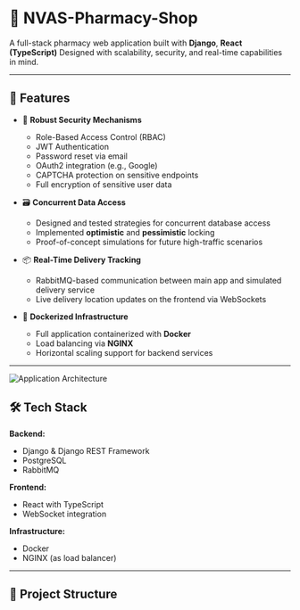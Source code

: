 # 💊 NVAS-Pharmacy-Shop

A full-stack pharmacy web application built with **Django**, **React (TypeScript)**
Designed with scalability, security, and real-time capabilities in mind.

---

## 🚀 Features

- 🔐 **Robust Security Mechanisms**
  - Role-Based Access Control (RBAC)
  - JWT Authentication
  - Password reset via email
  - OAuth2 integration (e.g., Google)
  - CAPTCHA protection on sensitive endpoints
  - Full encryption of sensitive user data

- 🗃️ **Concurrent Data Access**
  - Designed and tested strategies for concurrent database access
  - Implemented **optimistic** and **pessimistic** locking
  - Proof-of-concept simulations for future high-traffic scenarios

- 📦 **Real-Time Delivery Tracking**
  - RabbitMQ-based communication between main app and simulated delivery service
  - Live delivery location updates on the frontend via WebSockets

- 🐳 **Dockerized Infrastructure**
  - Full application containerized with **Docker**
  - Load balancing via **NGINX**
  - Horizontal scaling support for backend services

---
![Application Architecture](https://github.com/user-attachments/assets/31d3dc78-5452-46b1-bdbb-a53092b70696)


## 🛠️ Tech Stack

**Backend:**
- Django & Django REST Framework
- PostgreSQL
- RabbitMQ

**Frontend:**
- React with TypeScript
- WebSocket integration

**Infrastructure:**
- Docker
- NGINX (as load balancer)

---

## 📁 Project Structure

